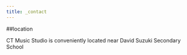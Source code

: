 ```yaml
---
title: _contact
---
```


##location

CT Music Studio is conveniently located near David Suzuki Secondary School

